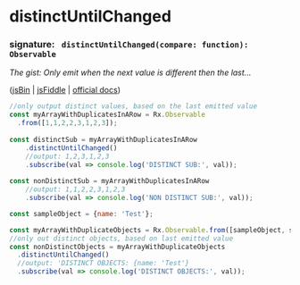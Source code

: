 # distinctUntilChanged
### signature: ` distinctUntilChanged(compare: function): Observable`
*The gist: Only emit when the next value is different then the last...*

([jsBin](http://jsbin.com/wuhumodoha/edit?js,console) | [jsFiddle](https://jsfiddle.net/qg6qfqLz/15/) | [official docs](http://reactivex.io/rxjs/class/es6/Observable.js~Observable.html#instance-method-distinctUntilChanged))
```js
//only output distinct values, based on the last emitted value
const myArrayWithDuplicatesInARow = Rx.Observable
  .from([1,1,2,2,3,1,2,3]);
  
const distinctSub = myArrayWithDuplicatesInARow
	.distinctUntilChanged()
  	//output: 1,2,3,1,2,3
	.subscribe(val => console.log('DISTINCT SUB:', val));
  
const nonDistinctSub = myArrayWithDuplicatesInARow
	//output: 1,1,2,2,3,1,2,3
	.subscribe(val => console.log('NON DISTINCT SUB:', val));

const sampleObject = {name: 'Test'};

const myArrayWithDuplicateObjects = Rx.Observable.from([sampleObject, sampleObject, sampleObject]);
//only out distinct objects, based on last emitted value
const nonDistinctObjects = myArrayWithDuplicateObjects
  .distinctUntilChanged()
  //output: 'DISTINCT OBJECTS: {name: 'Test'}
  .subscribe(val => console.log('DISTINCT OBJECTS:', val));
```